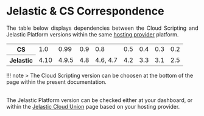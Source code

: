 <h1>Jelastic & CS Correspondence</h1>

<p dir="ltr" style="text-align: justify;">The table below displays dependencies between the Cloud Scripting and Jelastic Platform versions within the same <a href="https://jelastic.cloud/" target="_blank">hosting provider</a> platform.</p>          

<table class="corresp" style="width:100%">
    <tr id="cs">
	<th id="table-head">CS</th>
	    <td>1.0</td>
	    <td>0.99</td>
	    <td>0.9</td>
	    <td>0.8</td>
	    <td>0.5</td>
	    <td>0.4</td>
	    <td>0.3</td>
	    <td>0.2</td>
    </tr>
    <tr id="jel">
        <th id="table-head">Jelastic</th>
        <td>4.10</td>
        <td>4.9.5</td>
        <td>4.8</td>
        <td>4.6, 4.7</td>
        <td>4.2</td>
        <td>3.3</td>
        <td>3.1</td>
	    <td>2.5</td>
    </tr>
</table>

!!! note
    > The Cloud Scripting version can be choosen at the bottom of the page within the present documentation.     
      <center><p></p></center>    
      The Jelastic Platform version can be checked either at your dashboard, or within the <a href="https://jelastic.cloud/" target="_blank">Jelastic Cloud Union</a> page based on your hosting provider.      
    
